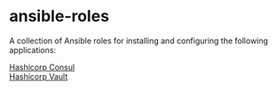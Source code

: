 # ansible-roles
A collection of Ansible roles for installing and configuring the following applications:  

[Hashicorp Consul](consul/README.md)  
[Hashicorp Vault](vault/README.md)  
